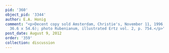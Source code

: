 ```yaml
---
pid: '360'
object_pid: '3344'
author: E.A. Honig
comment: "<p>Decent copy sold Amsterdam, Christie's, November 11, 1996, #23 (panel,
  36.6 x 54.6); photo Rubenianum, illustrated Ertz vol. 2, p. 754.</p>"
post_date: August 9, 2012
order: '359'
collection: discussion
---
```

